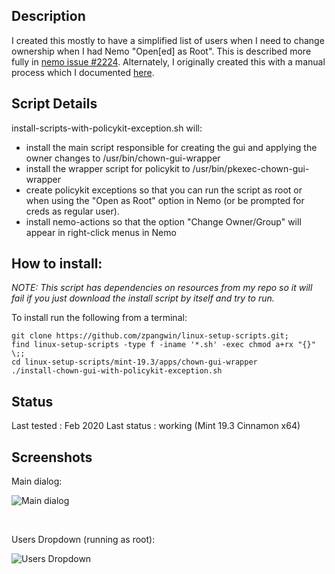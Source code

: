 
## Description

I created this mostly to have a simplified list of users when I need to change ownership when I had Nemo "Open\[ed\] as Root". This is described more fully in [nemo issue #2224](https://github.com/linuxmint/nemo/issues/2224). Alternately, I originally created this with a manual process which I documented [here](https://askubuntu.com/a/1181072).

## Script Details

install-scripts-with-policykit-exception.sh will:

* install the main script responsible for creating the gui and applying the owner changes to /usr/bin/chown-gui-wrapper
* install the wrapper script for policykit to /usr/bin/pkexec-chown-gui-wrapper
* create policykit exceptions so that you can run the script as root or when using the "Open as Root" option in Nemo (or be prompted for creds as regular user).
* install nemo-actions so that the option "Change Owner/Group" will appear in right-click menus in Nemo

## How to install:

*NOTE: This script has dependencies on resources from my repo so it will fail if you just download the install script by itself and try to run.*

To install run the following from a terminal:

```
git clone https://github.com/zpangwin/linux-setup-scripts.git;
find linux-setup-scripts -type f -iname '*.sh' -exec chmod a+rx "{}" \;;
cd linux-setup-scripts/mint-19.3/apps/chown-gui-wrapper
./install-chown-gui-with-policykit-exception.sh
```

## Status

Last tested : Feb 2020
Last status : working (Mint 19.3 Cinnamon x64)

## Screenshots

Main dialog:

![Main dialog](https://github.com/zpangwin/linux-setup-scripts/blob/master/imgs/chown-gui-wrapper/chown-gui-wrapper_main.png?raw=true)


&nbsp;


Users Dropdown (running as root):

![Users Dropdown](https://github.com/zpangwin/linux-setup-scripts/blob/master/imgs/chown-gui-wrapper/chown-gui-wrapper_users-dropdown.png?raw=true)
